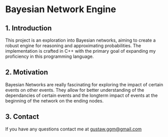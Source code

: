 # Bayesian Network Engine

## 1. Introduction

This project is an exploration into  Bayesian networks, aiming to create a robust engine for reasoning and approximating probabilities. The implementation is crafted in C++ with the primary goal of expanding my proficiency in this programming language.

## 2. Motivation

Bayesian Networks are really fascinating for exploring the impact of certain events on other events. They allow for better understanding of the dependancies of certain events and the longterm impact of events at the beginning of the network on the ending nodes.

## 3. Contact
If you have any questions contact me at gustaw.ggm@gmail.com
